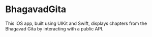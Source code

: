 # BhagavadGita
This iOS app, built using UIKit and Swift, displays chapters from the Bhagavad Gita by interacting with a public API. 
